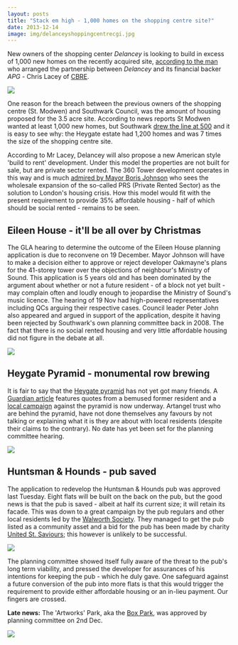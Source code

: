 ```yaml
---
layout: posts
title: "Stack em high - 1,000 homes on the shopping centre site?"
date: 2013-12-14
image: img/delanceyshoppingcentrecgi.jpg
---
```

New owners of the shopping center _Delancey_ is looking to build in excess of 1,000 new homes on the recently acquired site, [according to the man](https://www.costar.co.uk/en/assets/news/2013/December/CoStar-Column-Delancey-and-APGs-Elephant-move-marks-milestone-for-PRS/) who arranged the partnership between _Delancey_ and its financial backer _APG_ - Chris Lacey of [CBRE](https://www.cbre.co.uk/uk-en).

![](https://cdn.ltstatic.com/2006/May/DK372644_942long.jpg)

One reason for the breach between the previous owners of the shopping centre (St. Modwen) and Southwark Council, was the amount of housing proposed for the 3.5 acre site. According to news reports St Modwen wanted at least 1,000 new homes, but Southwark [drew the line at 500](https://www.costar.co.uk/en/assets/news/2013/March/Elephant--Castle-mall-sale-hits-housing-hitch/) and it is easy to see why: the Heygate estate had 1,200 homes and was 7 times the size of the shopping centre site. 
 
According to Mr Lacey, Delancey will also propose a new American style 'build to rent' development. Under this model the properties are not built for sale, but are private sector rented. The 360 Tower development operates in this way and is much [admired by Mayor Boris Johnson](/2013-08-10-towering-disgrace) who sees the wholesale expansion of the so-called PRS (Private Rented Sector) as the solution to London's housing crisis. How this model would fit with the present requirement to provide 35% affordable housing - half of which should be social rented - remains to be seen. 

## Eileen House - it'll be all over by Christmas
The GLA hearing to determine the outcome of the Eileen House planning application is due to reconvene on 19 December. Mayor Johnson will have to make a decision either to approve or reject developer Oakmayne's plans for the 41-storey tower over the objections of neighbour's Ministry of Sound. This application is 5 years old and has been dominated by the argument about whether or not a future resident - of a block not yet built - may complain often and loudly enough to jeopardise the Ministry of Sound's music licence. The hearing of 19 Nov had high-powered representatives including QCs arguing their respective cases. Council leader Peter John also appeared and argued in support of the application, despite it having been rejected by Southwark's own planning committee back in 2008. The fact that there is no social rented housing and very little affordable housing did not figure in the debate at all.

![](https://s0.geograph.org.uk/geophotos/02/64/29/2642974_bdc315a3.jpg)

## Heygate Pyramid - monumental row brewing
It is fair to say that the [Heygate pyramid](/2013-11-15-heygate-pyramid-proposed-pharaoh-not-included/) has not yet got many friends. A [Guardian article](https://www.theguardian.com/uk-news/2013/dec/12/heygate-pyramid-london-estate-evicted-condemn-artwork?CMP=twt_gu) features quotes from a bemused former resident and a [local campaign](https://southwarknotes.wordpress.com/2013/12/13/heygate-estate-artangel-mike-nelson-pyramid-no-thanks/) against the pyramid is now underway. Artangel trust who are behind the pyramid, have not done themselves any favours by not talking or explaining what it is they are about with local residents (despite their claims to the contrary). No date has yet been set for the planning committee hearing.  

![](https://southwarknotes.files.wordpress.com/2013/12/pyramid-container.jpg)

## Huntsman & Hounds - pub saved
The application to redevelop the Huntsman & Hounds pub was approved last Tuesday. Eight flats will be built on the back on the pub, but the good news is that the pub is saved - albeit at half its current size; it will retain its facade. This was down to a great campaign by the pub regulars and other local residents led by the [Walworth Society](https://walworthsociety.co.uk/). They managed to get the pub listed as a community asset and a bid for the pub has been made by charity [United St. Saviours](https://www.ustsc.org.uk/); this however is unlikely to be successful. 

![](https://upload.wikimedia.org/wikipedia/commons/a/a7/Huntsman_and_Hounds,_Walworth,_SE17_(4485879963).jpg)

The planning committee showed itself fully aware of the threat to the pub's long term viability, and pressed the developer for assurances of his intentions for keeping the pub - which he duly gave. One safeguard against a future conversion of the pub into more flats is that this would trigger the requirement to provide either affordable housing or an in-lieu payment. Our fingers are crossed. 

__Late news:__
The 'Artworks' Park, aka the [Box Park](/2013-10-23-oakmayne-vs-ministry-of-sound-round-198/), was approved by planning committee on 2nd Dec.

![](https://southwarknotes.files.wordpress.com/2013/10/artworks-new-elephant.png)

